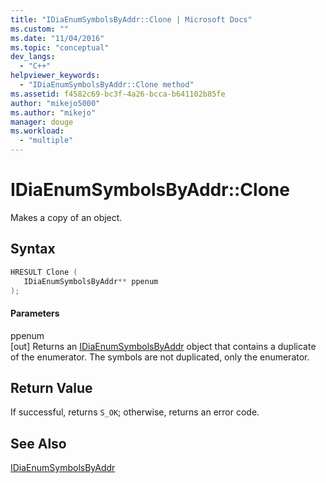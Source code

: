 ```yaml
---
title: "IDiaEnumSymbolsByAddr::Clone | Microsoft Docs"
ms.custom: ""
ms.date: "11/04/2016"
ms.topic: "conceptual"
dev_langs: 
  - "C++"
helpviewer_keywords: 
  - "IDiaEnumSymbolsByAddr::Clone method"
ms.assetid: f4582c69-bc3f-4a26-bcca-b641102b85fe
author: "mikejo5000"
ms.author: "mikejo"
manager: douge
ms.workload: 
  - "multiple"
---
```

# IDiaEnumSymbolsByAddr::Clone
Makes a copy of an object.  
  
## Syntax  
  
```C++  
HRESULT Clone (   
   IDiaEnumSymbolsByAddr** ppenum  
);  
```  
  
#### Parameters  
 ppenum  
 [out] Returns an [IDiaEnumSymbolsByAddr](../../debugger/debug-interface-access/idiaenumsymbolsbyaddr.md) object that contains a duplicate of the enumerator. The symbols are not duplicated, only the enumerator.  
  
## Return Value  
 If successful, returns `S_OK`; otherwise, returns an error code.  
  
## See Also  
 [IDiaEnumSymbolsByAddr](../../debugger/debug-interface-access/idiaenumsymbolsbyaddr.md)